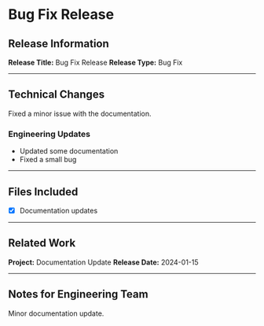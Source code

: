 # Bug Fix Release

## Release Information

**Release Title:** Bug Fix Release
**Release Type:** Bug Fix

---

## Technical Changes

Fixed a minor issue with the documentation.

### Engineering Updates
- Updated some documentation
- Fixed a small bug

---

## Files Included

- [x] Documentation updates

---

## Related Work

**Project:** Documentation Update
**Release Date:** 2024-01-15

---

## Notes for Engineering Team

Minor documentation update. 
